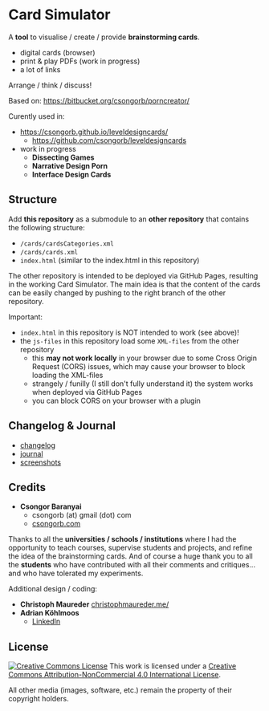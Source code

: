 # Card Simulator

A **tool** to visualise / create / provide **brainstorming cards**.

- digital cards (browser)
- print & play PDFs (work in progress)
- a lot of links

Arrange / think / discuss!

Based on: https://bitbucket.org/csongorb/porncreator/

Curently used in:

- https://csongorb.github.io/leveldesigncards/
	- https://github.com/csongorb/leveldesigncards
- work in progress
	- **Dissecting Games**
	- **Narrative Design Porn**
	- **Interface Design Cards**

## Structure

Add **this repository** as a submodule to an **other repository** that contains the following structure:

- `/cards/cardsCategories.xml`
- `/cards/cards.xml`
- `index.html` (similar to the index.html in this repository)

The other repository is intended to be deployed via GitHub Pages, resulting in the working Card Simulator. The main idea is that the content of the cards can be easily changed by pushing to the right branch of the other repository.

Important:

- `index.html` in this repository is NOT intended to work (see above)!
- the `js-files` in this repository load some `XML-files` from the other repository
	- this **may not work locally** in your browser due to some Cross Origin Request (CORS) issues, which may cause your browser to block loading the XML-files
	- strangely / funilly (I still don't fully understand it) the system works when deployed via GitHub Pages
	- you can block CORS on your browser with a plugin

## Changelog & Journal

- [changelog](journal/changelog.md)
- [journal](journal/journal.md)
- [screenshots](journal/screenshots/)

## Credits

- **Csongor Baranyai**  
	- csongorb (at) gmail (dot) com  
	- [csongorb.com](http://www.csongorb.com)

Thanks to all the **universities / schools / institutions** where I had the opportunity to teach courses, supervise students and projects, and refine the idea of the brainstorming cards. And of course a huge thank you to all the **students** who have contributed with all their comments and critiques... and who have tolerated my experiments.

Additional design / coding:

- **Christoph Maureder**
	[christophmaureder.me/](https://christophmaureder.me/)
- **Adrian Köhlmoos**
	- [LinkedIn](https://www.linkedin.com/in/adrian-ace-k%C3%B6hlmoos-30b99212b)

## License

[![Creative Commons License](https://i.creativecommons.org/l/by-nc/4.0/88x31.png)](http://creativecommons.org/licenses/by-nc/4.0/)
This work is licensed under a [Creative Commons Attribution-NonCommercial 4.0 International License](http://creativecommons.org/licenses/by-nc/4.0/).

All other media (images, software, etc.) remain the property of their copyright holders.

